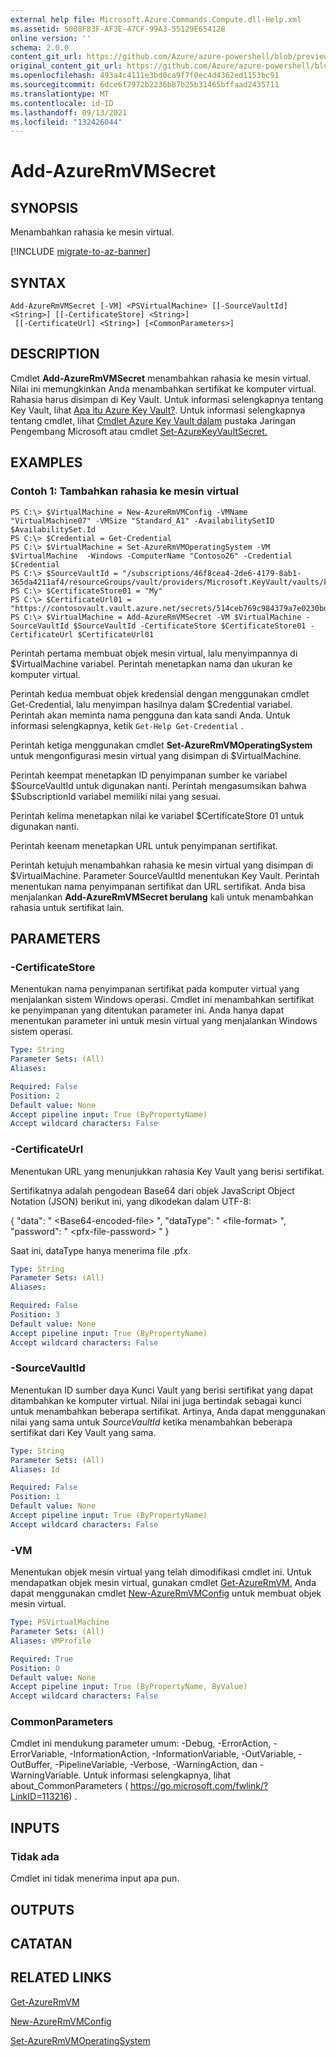 ```yaml
---
external help file: Microsoft.Azure.Commands.Compute.dll-Help.xml
ms.assetid: 5008F83F-AF3E-47CF-99A3-55129E654128
online version: ''
schema: 2.0.0
content_git_url: https://github.com/Azure/azure-powershell/blob/preview/src/ResourceManager/Compute/Stack/Commands.Compute/help/Add-AzureRmVMSecret.md
original_content_git_url: https://github.com/Azure/azure-powershell/blob/preview/src/ResourceManager/Compute/Stack/Commands.Compute/help/Add-AzureRmVMSecret.md
ms.openlocfilehash: 493a4c4111e3bd0ca9f7f0ec4d4362ed1153bc91
ms.sourcegitcommit: 6dce6f7972b2236b87b25b31465bffaad2435711
ms.translationtype: MT
ms.contentlocale: id-ID
ms.lasthandoff: 09/13/2021
ms.locfileid: "132426044"
---
```

# Add-AzureRmVMSecret

## SYNOPSIS
Menambahkan rahasia ke mesin virtual.

[!INCLUDE [migrate-to-az-banner](../../includes/migrate-to-az-banner.md)]

## SYNTAX

```
Add-AzureRmVMSecret [-VM] <PSVirtualMachine> [[-SourceVaultId] <String>] [[-CertificateStore] <String>]
 [[-CertificateUrl] <String>] [<CommonParameters>]
```

## DESCRIPTION
Cmdlet **Add-AzureRmVMSecret** menambahkan rahasia ke mesin virtual.
Nilai ini memungkinkan Anda menambahkan sertifikat ke komputer virtual.
Rahasia harus disimpan di Key Vault.
Untuk informasi selengkapnya tentang Key Vault, lihat [Apa itu Azure Key Vault?](https://azure.microsoft.com/en-us/documentation/articles/key-vault-whatis/).
Untuk informasi selengkapnya tentang cmdlet, lihat [Cmdlet Azure Key Vault dalam](/powershell/module/azurerm.keyvault/) pustaka Jaringan Pengembang Microsoft atau cmdlet [Set-AzureKeyVaultSecret.](/powershell/module/azurerm.keyvault/set-azurekeyvaultsecret)

## EXAMPLES

### Contoh 1: Tambahkan rahasia ke mesin virtual
```
PS C:\> $VirtualMachine = New-AzureRmVMConfig -VMName "VirtualMachine07" -VMSize "Standard_A1" -AvailabilitySetID $AvailabilitySet.Id
PS C:\> $Credential = Get-Credential
PS C:\> $VirtualMachine = Set-AzureRmVMOperatingSystem -VM $VirtualMachine  -Windows -ComputerName "Contoso26" -Credential $Credential
PS C:\> $SourceVaultId = "/subscriptions/46f8cea4-2de6-4179-8ab1-365da4211af4/resourceGroups/vault/providers/Microsoft.KeyVault/vaults/keyvault"
PS C:\> $CertificateStore01 = "My"
PS C:\> $CertificateUrl01 = "https://contosovault.vault.azure.net/secrets/514ceb769c984379a7e0230bdd703272"
PS C:\> $VirtualMachine = Add-AzureRmVMSecret -VM $VirtualMachine -SourceVaultId $SourceVaultId -CertificateStore $CertificateStore01 -CertificateUrl $CertificateUrl01
```

Perintah pertama membuat objek mesin virtual, lalu menyimpannya di $VirtualMachine variabel.
Perintah menetapkan nama dan ukuran ke komputer virtual.

Perintah kedua membuat objek kredensial dengan menggunakan cmdlet Get-Credential, lalu menyimpan hasilnya dalam $Credential variabel.
Perintah akan meminta nama pengguna dan kata sandi Anda.
Untuk informasi selengkapnya, ketik `Get-Help Get-Credential` .

Perintah ketiga menggunakan cmdlet **Set-AzureRmVMOperatingSystem** untuk mengonfigurasi mesin virtual yang disimpan di $VirtualMachine.

Perintah keempat menetapkan ID penyimpanan sumber ke variabel $SourceVaultId untuk digunakan nanti.
Perintah mengasumsikan bahwa $SubscriptionId variabel memiliki nilai yang sesuai.

Perintah kelima menetapkan nilai ke variabel $CertificateStore 01 untuk digunakan nanti.

Perintah keenam menetapkan URL untuk penyimpanan sertifikat.

Perintah ketujuh menambahkan rahasia ke mesin virtual yang disimpan di $VirtualMachine.
Parameter SourceVaultId menentukan Key Vault.
Perintah menentukan nama penyimpanan sertifikat dan URL sertifikat.
Anda bisa menjalankan **Add-AzureRmVMSecret berulang** kali untuk menambahkan rahasia untuk sertifikat lain.

## PARAMETERS

### -CertificateStore
Menentukan nama penyimpanan sertifikat pada komputer virtual yang menjalankan sistem Windows operasi.
Cmdlet ini menambahkan sertifikat ke penyimpanan yang ditentukan parameter ini.
Anda hanya dapat menentukan parameter ini untuk mesin virtual yang menjalankan Windows sistem operasi.

```yaml
Type: String
Parameter Sets: (All)
Aliases:

Required: False
Position: 2
Default value: None
Accept pipeline input: True (ByPropertyName)
Accept wildcard characters: False
```

### -CertificateUrl
Menentukan URL yang menunjukkan rahasia Key Vault yang berisi sertifikat.

Sertifikatnya adalah pengodean Base64 dari objek JavaScript Object Notation (JSON) berikut ini, yang dikodekan dalam UTF-8:

{ "data": " \<Base64-encoded-file\> ", "dataType": " \<file-format\> ", "password": " \<pfx-file-password\> " }


Saat ini, dataType hanya menerima file .pfx.

```yaml
Type: String
Parameter Sets: (All)
Aliases:

Required: False
Position: 3
Default value: None
Accept pipeline input: True (ByPropertyName)
Accept wildcard characters: False
```

### -SourceVaultId
Menentukan ID sumber daya Kunci Vault yang berisi sertifikat yang dapat ditambahkan ke komputer virtual.
Nilai ini juga bertindak sebagai kunci untuk menambahkan beberapa sertifikat.
Artinya, Anda dapat menggunakan nilai yang sama untuk *SourceVaultId* ketika menambahkan beberapa sertifikat dari Key Vault yang sama.

```yaml
Type: String
Parameter Sets: (All)
Aliases: Id

Required: False
Position: 1
Default value: None
Accept pipeline input: True (ByPropertyName)
Accept wildcard characters: False
```

### -VM
Menentukan objek mesin virtual yang telah dimodifikasi cmdlet ini.
Untuk mendapatkan objek mesin virtual, gunakan cmdlet [Get-AzureRmVM.](./Get-AzureRmVM.md)
Anda dapat menggunakan cmdlet [New-AzureRmVMConfig](./New-AzureRmVMConfig.md) untuk membuat objek mesin virtual.

```yaml
Type: PSVirtualMachine
Parameter Sets: (All)
Aliases: VMProfile

Required: True
Position: 0
Default value: None
Accept pipeline input: True (ByPropertyName, ByValue)
Accept wildcard characters: False
```

### CommonParameters
Cmdlet ini mendukung parameter umum: -Debug, -ErrorAction, -ErrorVariable, -InformationAction, -InformationVariable, -OutVariable, -OutBuffer, -PipelineVariable, -Verbose, -WarningAction, dan -WarningVariable. Untuk informasi selengkapnya, lihat about_CommonParameters ( https://go.microsoft.com/fwlink/?LinkID=113216) .

## INPUTS

### Tidak ada
Cmdlet ini tidak menerima input apa pun.

## OUTPUTS

## CATATAN

## RELATED LINKS

[Get-AzureRmVM](./Get-AzureRmVM.md)

[New-AzureRmVMConfig](./New-AzureRmVMConfig.md)

[Set-AzureRmVMOperatingSystem](./Set-AzureRmVMOperatingSystem.md)
